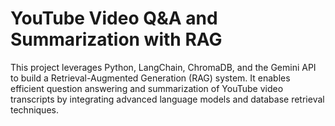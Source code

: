 # YouTube Video Q&A and Summarization with RAG


This project leverages Python, LangChain, ChromaDB, and the Gemini API to build a Retrieval-Augmented Generation (RAG) system. It enables efficient question answering and summarization of YouTube video transcripts by integrating advanced language models and database retrieval techniques.

